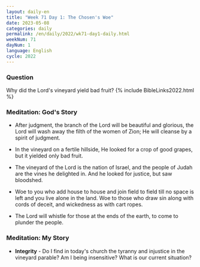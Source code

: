 ```yaml
---
layout: daily-en
title: "Week 71 Day 1: The Chosen's Woe"
date: 2023-05-08
categories: daily
permalink: /en/daily/2022/wk71-day1-daily.html
weekNum: 71
dayNum: 1
language: English
cycle: 2022
---
```

### Question     
Why did the Lord's vineyard yield bad fruit?
{% include BibleLinks2022.html %}

### Meditation: God's Story   
+ After judgment, the branch of the Lord will be beautiful and glorious, the Lord will wash away the filth of the women of Zion; He will cleanse by a spirit of judgment. 

+ In the vineyard on a fertile hillside, He looked for a crop of good grapes, but it yielded only bad fruit. 

+ The vineyard of the Lord is the nation of Israel, and the people of Judah are the vines he delighted in. And he looked for justice, but saw bloodshed. 

+ Woe to you who add house to house and join field to field till no space is left and you live alone in the land. Woe to those who draw sin along with cords of deceit, and wickedness as with cart ropes. 

+ The Lord will whistle for those at the ends of the earth, to come to plunder the people. 

### Meditation: My Story   
+ **Integrity** - Do I find in today's church the tyranny and injustice in the vineyard parable? Am I being insensitive? What is our current situation? 
